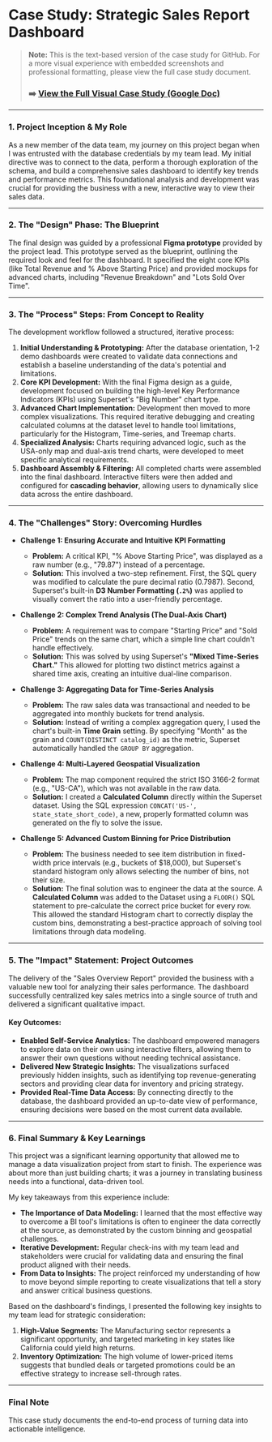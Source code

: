# Case Study: Strategic Sales Report Dashboard

> **Note:** This is the text-based version of the case study for GitHub. For a more visual experience with embedded screenshots and professional formatting, please view the full case study document.
> ### ➡️ [**View the Full Visual Case Study (Google Doc)**](https://docs.google.com/document/d/10xZssYWOhIzqghM30zAqdMFC5BcLZPhLcYrfeo4dLxM/edit?usp=sharing)

---

### 1. Project Inception & My Role
As a new member of the data team, my journey on this project began when I was entrusted with the database credentials by my team lead. My initial directive was to connect to the data, perform a thorough exploration of the schema, and build a comprehensive sales dashboard to identify key trends and performance metrics. This foundational analysis and development was crucial for providing the business with a new, interactive way to view their sales data.

---

### 2. The "Design" Phase: The Blueprint
The final design was guided by a professional **Figma prototype** provided by the project lead. This prototype served as the blueprint, outlining the required look and feel for the dashboard. It specified the eight core KPIs (like Total Revenue and % Above Starting Price) and provided mockups for advanced charts, including "Revenue Breakdown" and "Lots Sold Over Time".

---

### 3. The "Process" Steps: From Concept to Reality
The development workflow followed a structured, iterative process:

1.  **Initial Understanding & Prototyping:** After the database orientation, 1-2 demo dashboards were created to validate data connections and establish a baseline understanding of the data's potential and limitations.
2.  **Core KPI Development:** With the final Figma design as a guide, development focused on building the high-level Key Performance Indicators (KPIs) using Superset's "Big Number" chart type.
3.  **Advanced Chart Implementation:** Development then moved to more complex visualizations. This required iterative debugging and creating calculated columns at the dataset level to handle tool limitations, particularly for the Histogram, Time-series, and Treemap charts.
4.  **Specialized Analysis:** Charts requiring advanced logic, such as the USA-only map and dual-axis trend charts, were developed to meet specific analytical requirements.
5.  **Dashboard Assembly & Filtering:** All completed charts were assembled into the final dashboard. Interactive filters were then added and configured for **cascading behavior**, allowing users to dynamically slice data across the entire dashboard.

---

### 4. The "Challenges" Story: Overcoming Hurdles

* **Challenge 1: Ensuring Accurate and Intuitive KPI Formatting**
    * **Problem:** A critical KPI, "% Above Starting Price", was displayed as a raw number (e.g., "79.87") instead of a percentage.
    * **Solution:** This involved a two-step refinement. First, the SQL query was modified to calculate the pure decimal ratio (0.7987). Second, Superset's built-in **D3 Number Formatting (`.2%`)** was applied to visually convert the ratio into a user-friendly percentage.

* **Challenge 2: Complex Trend Analysis (The Dual-Axis Chart)**
    * **Problem:** A requirement was to compare "Starting Price" and "Sold Price" trends on the same chart, which a simple line chart couldn't handle effectively.
    * **Solution:** This was solved by using Superset's **"Mixed Time-Series Chart."** This allowed for plotting two distinct metrics against a shared time axis, creating an intuitive dual-line comparison.

* **Challenge 3: Aggregating Data for Time-Series Analysis**
    * **Problem:** The raw sales data was transactional and needed to be aggregated into monthly buckets for trend analysis.
    * **Solution:** Instead of writing a complex aggregation query, I used the chart's built-in **Time Grain** setting. By specifying "Month" as the grain and `COUNT(DISTINCT catalog_id)` as the metric, Superset automatically handled the `GROUP BY` aggregation.

* **Challenge 4: Multi-Layered Geospatial Visualization**
    * **Problem:** The map component required the strict ISO 3166-2 format (e.g., "US-CA"), which was not available in the raw data.
    * **Solution:** I created a **Calculated Column** directly within the Superset dataset. Using the SQL expression `CONCAT('US-', state_state_short_code)`, a new, properly formatted column was generated on the fly to solve the issue.

* **Challenge 5: Advanced Custom Binning for Price Distribution**
    * **Problem:** The business needed to see item distribution in fixed-width price intervals (e.g., buckets of $18,000), but Superset's standard histogram only allows selecting the number of bins, not their size.
    * **Solution:** The final solution was to engineer the data at the source. A **Calculated Column** was added to the Dataset using a `FLOOR()` SQL statement to pre-calculate the correct price bucket for every row. This allowed the standard Histogram chart to correctly display the custom bins, demonstrating a best-practice approach of solving tool limitations through data modeling.

---

### 5. The "Impact" Statement: Project Outcomes
The delivery of the "Sales Overview Report" provided the business with a valuable new tool for analyzing their sales performance. The dashboard successfully centralized key sales metrics into a single source of truth and delivered a significant qualitative impact.

#### Key Outcomes:
* **Enabled Self-Service Analytics:** The dashboard empowered managers to explore data on their own using interactive filters, allowing them to answer their own questions without needing technical assistance.
* **Delivered New Strategic Insights:** The visualizations surfaced previously hidden insights, such as identifying top revenue-generating sectors and providing clear data for inventory and pricing strategy.
* **Provided Real-Time Data Access:** By connecting directly to the database, the dashboard provided an up-to-date view of performance, ensuring decisions were based on the most current data available.

---

### 6. Final Summary & Key Learnings
This project was a significant learning opportunity that allowed me to manage a data visualization project from start to finish. The experience was about more than just building charts; it was a journey in translating business needs into a functional, data-driven tool.

My key takeaways from this experience include:
* **The Importance of Data Modeling:** I learned that the most effective way to overcome a BI tool's limitations is often to engineer the data correctly at the source, as demonstrated by the custom binning and geospatial challenges.
* **Iterative Development:** Regular check-ins with my team lead and stakeholders were crucial for validating data and ensuring the final product aligned with their needs.
* **From Data to Insights:** The project reinforced my understanding of how to move beyond simple reporting to create visualizations that tell a story and answer critical business questions.

Based on the dashboard's findings, I presented the following key insights to my team lead for strategic consideration:
1.  **High-Value Segments:** The Manufacturing sector represents a significant opportunity, and targeted marketing in key states like California could yield high returns.
2.  **Inventory Optimization:** The high volume of lower-priced items suggests that bundled deals or targeted promotions could be an effective strategy to increase sell-through rates.

---

### Final Note
This case study documents the end-to-end process of turning data into actionable intelligence.
